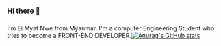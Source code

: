 ### Hi there 👋
###

I'm Ei Myat Nwe from Myanmar. I'm a computer Engineering Student who tries to become a FRONT-END DEVELOPER.[![Anurag's GitHub stats](https://github-readme-stats.vercel.app/api?username=eimyatnwe)](https://github.com/anuraghazra/github-readme-stats)

